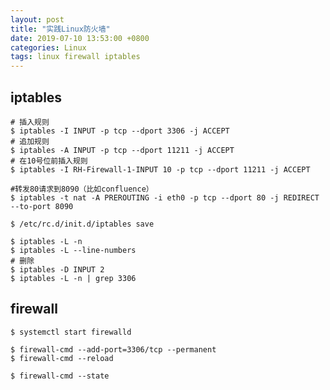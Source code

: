 ```yaml
---
layout: post
title: "实践Linux防火墙"
date: 2019-07-10 13:53:00 +0800
categories: Linux
tags: linux firewall iptables
---
```




## iptables

```shell
# 插入规则
$ iptables -I INPUT -p tcp --dport 3306 -j ACCEPT
# 追加规则
$ iptables -A INPUT -p tcp --dport 11211 -j ACCEPT
# 在10号位前插入规则
$ iptables -I RH-Firewall-1-INPUT 10 -p tcp --dport 11211 -j ACCEPT

#转发80请求到8090（比如confluence）
$ iptables -t nat -A PREROUTING -i eth0 -p tcp --dport 80 -j REDIRECT --to-port 8090

$ /etc/rc.d/init.d/iptables save
```



```shell
$ iptables -L -n
$ iptables -L --line-numbers
# 删除
$ iptables -D INPUT 2
$ iptables -L -n | grep 3306
```



## firewall

```shell
$ systemctl start firewalld
```



```shell
$ firewall-cmd --add-port=3306/tcp --permanent
$ firewall-cmd --reload
```



```shell
$ firewall-cmd --state
```

